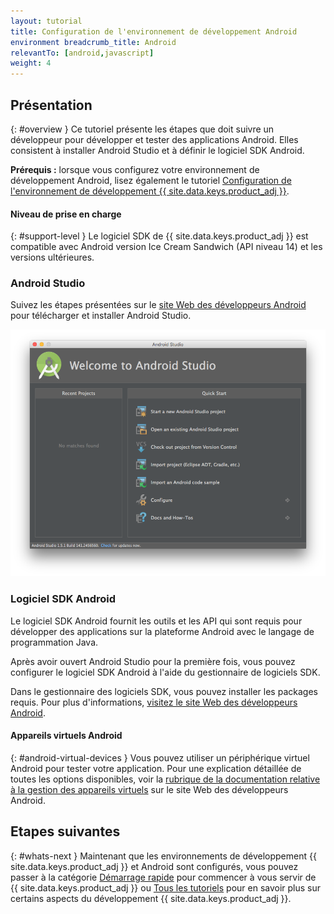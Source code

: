 ```yaml
---
layout: tutorial
title: Configuration de l'environnement de développement Android
environment breadcrumb_title: Android
relevantTo: [android,javascript]
weight: 4
---
```

<!-- NLS_CHARSET=UTF-8 -->
## Présentation
{: #overview }
Ce tutoriel présente les étapes que doit suivre un développeur pour développer et tester des applications Android. Elles consistent à installer Android Studio et à définir le logiciel SDK Android.

**Prérequis :** lorsque vous configurez votre environnement de développement Android, lisez également le tutoriel [Configuration de l'environnement de développement {{ site.data.keys.product_adj }}](../mobilefirst/).

#### Niveau de prise en charge
{: #support-level }
Le logiciel SDK de {{ site.data.keys.product_adj }} est compatible avec Android version Ice Cream Sandwich (API niveau 14) et les versions ultérieures.

### Android Studio
Suivez les étapes présentées sur le [site Web des développeurs Android](http://developer.android.com/develop/index.html) pour télécharger et installer Android Studio.

![Configuration du logiciel SDK Android](android-studio.png)

### Logiciel SDK Android
Le logiciel SDK Android fournit les outils et les API qui sont requis pour développer des applications sur la plateforme Android avec le langage de programmation Java.

Après avoir ouvert Android Studio pour la première fois, vous pouvez configurer le logiciel SDK Android à l'aide du gestionnaire de logiciels SDK.

Dans le gestionnaire des logiciels SDK, vous pouvez installer les packages requis. Pour plus d'informations, [visitez le site Web des développeurs Android](http://developer.android.com/sdk/index.html).

#### Appareils virtuels Android
{: #android-virtual-devices }
Vous pouvez utiliser un périphérique virtuel Android pour tester votre application. Pour une explication détaillée de toutes les options disponibles, voir la [rubrique de la documentation relative à la gestion des appareils virtuels](http://developer.android.com/tools/devices/index.html) sur le site Web des développeurs Android.

## Etapes suivantes
{: #whats-next }
Maintenant que les environnements de développement {{ site.data.keys.product_adj }} et Android sont configurés, vous pouvez passer à la catégorie [Démarrage rapide](../../../quick-start/android/) pour commencer à vous servir de {{ site.data.keys.product_adj }} ou [Tous les tutoriels](../../../all-tutorials) pour en savoir plus sur certains aspects du développement {{ site.data.keys.product_adj }}.
